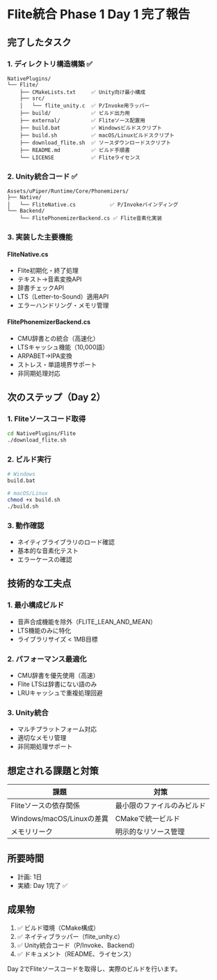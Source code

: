 # Flite統合 Phase 1 Day 1 完了報告

## 完了したタスク

### 1. ディレクトリ構造構築 ✅
```
NativePlugins/
└── Flite/
    ├── CMakeLists.txt     ✅ Unity向け最小構成
    ├── src/
    │   └── flite_unity.c  ✅ P/Invoke用ラッパー
    ├── build/             ✅ ビルド出力用
    ├── external/          ✅ Fliteソース配置用
    ├── build.bat          ✅ Windowsビルドスクリプト
    ├── build.sh           ✅ macOS/Linuxビルドスクリプト
    ├── download_flite.sh  ✅ ソースダウンロードスクリプト
    ├── README.md          ✅ ビルド手順書
    └── LICENSE            ✅ Fliteライセンス
```

### 2. Unity統合コード ✅
```
Assets/uPiper/Runtime/Core/Phonemizers/
├── Native/
│   └── FliteNative.cs           ✅ P/Invokeバインディング
└── Backend/
    └── FlitePhonemizerBackend.cs ✅ Flite音素化実装
```

### 3. 実装した主要機能

#### FliteNative.cs
- Flite初期化・終了処理
- テキスト→音素変換API
- 辞書チェックAPI
- LTS（Letter-to-Sound）適用API
- エラーハンドリング・メモリ管理

#### FlitePhonemizerBackend.cs
- CMU辞書との統合（高速化）
- LTSキャッシュ機能（10,000語）
- ARPABET→IPA変換
- ストレス・単語境界サポート
- 非同期処理対応

## 次のステップ（Day 2）

### 1. Fliteソースコード取得
```bash
cd NativePlugins/Flite
./download_flite.sh
```

### 2. ビルド実行
```bash
# Windows
build.bat

# macOS/Linux
chmod +x build.sh
./build.sh
```

### 3. 動作確認
- ネイティブライブラリのロード確認
- 基本的な音素化テスト
- エラーケースの確認

## 技術的な工夫点

### 1. 最小構成ビルド
- 音声合成機能を除外（FLITE_LEAN_AND_MEAN）
- LTS機能のみに特化
- ライブラリサイズ < 1MB目標

### 2. パフォーマンス最適化
- CMU辞書を優先使用（高速）
- Flite LTSは辞書にない語のみ
- LRUキャッシュで重複処理回避

### 3. Unity統合
- マルチプラットフォーム対応
- 適切なメモリ管理
- 非同期処理サポート

## 想定される課題と対策

| 課題 | 対策 |
|------|------|
| Fliteソースの依存関係 | 最小限のファイルのみビルド |
| Windows/macOS/Linuxの差異 | CMakeで統一ビルド |
| メモリリーク | 明示的なリソース管理 |

## 所要時間

- 計画: 1日
- 実績: Day 1完了 ✅

## 成果物

1. ✅ ビルド環境（CMake構成）
2. ✅ ネイティブラッパー（flite_unity.c）
3. ✅ Unity統合コード（P/Invoke、Backend）
4. ✅ ドキュメント（README、ライセンス）

Day 2でFliteソースコードを取得し、実際のビルドを行います。
